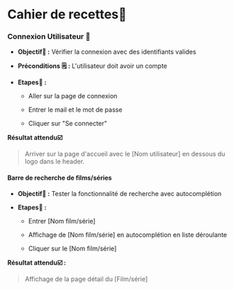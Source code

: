 # **Cahier de recettes📒**

### Connexion Utilisateur 👤

- **Objectif🎯 :** Vérifier la connexion avec des identifiants valides

- **Préconditions 🗒️ :** L'utilisateur doit avoir un compte 

- **Etapes🧮 :** 

    - Aller sur la page de connexion

    - Entrer le mail et le mot de passe

    - Cliquer sur "Se connecter"

**Résultat attendu☑️**
> Arriver sur la page d'accueil avec le \[Nom utilisateur] en dessous du logo dans le header.



#### Barre de recherche de films/séries

- **Objectif🎯 :** Tester la fonctionnalité de recherche avec autocomplétion

- **Etapes🧮 :**

    - Entrer \[Nom film/série]

    - Affichage de \[Nom film/série] en autocomplétion en liste déroulante

    - Cliquer sur le [Nom film/série]

**Résultat attendu☑️ :**
> Affichage de la page détail du \[Film/série]

